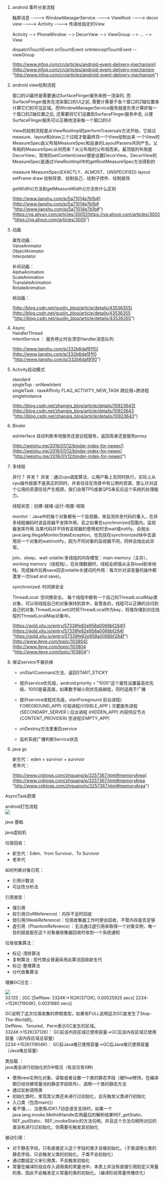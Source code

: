 
1. android 事件分发流程
	
	触屏消息 ----> WindowManagerService ----> ViewRoot ----> decor view ----> Activity ----> 传递给指定的View

	Activity －> PhoneWindow －> DecorView －> ViewGroup －> ... －> View

	dispatchTouchEvent
	onTouchEvent
	onInterceptTouchEvent -- viewGroup

	[http://www.infoq.com/cn/articles/android-event-delivery-mechanism](http://www.infoq.com/cn/articles/android-event-delivery-mechanism "http://www.infoq.com/cn/articles/android-event-delivery-mechanism")
	

2. android view绘制流程
	
	窗口的UI最终是需要通过SurfaceFlinger服务来统一渲染的, 而SurfaceFlinger服务在渲染窗口的UI之前, 需要计算基于各个窗口的Z轴位置来计算它们的可见区域。而WindowManagerService服务就是负责计算好每一个窗口的Z轴位置之后, 还需要将它们设置到SurfaceFlinger服务中去, 以便SurfaceFlinger服务可以正确地渲染每一个窗口的UI


	View的绘制流程是从ViewRootImpl的performTraversals方法开始，它经过measure、layout和draw三个过程才能最终将一个View绘制出来
	一个View的MeasureSpec由父布局MeasureSpec和自身的LayoutParams共同产生。父布局的MeasureSpec从何而来？从父布局的父布局而来。最顶层的布局是DecorView，常用的setContent(view)便是设置DecorView。DecorView的MeasureSpec是通过ViewRootImpl中的getRootMeasureSpec方法得到的

	measure 	MeasureSpec(EXACTLY、ALMOST、UNSPECIFIED)
	layout	setFrame
	draw	绘制背景、绘制自己、绘制子控件、绘制装饰	

	getWidth()方法和getMeasureWidth()方法有什么区别

	[http://www.jianshu.com/p/5a71014e7b1b#](http://www.jianshu.com/p/5a71014e7b1b# "http://www.jianshu.com/p/5a71014e7b1b#")  
	[https://yq.aliyun.com/articles/3005](https://yq.aliyun.com/articles/3005 "https://yq.aliyun.com/articles/3005")

3. 动画  

	属性动画：  
			ValueAnimator  
			ObjectAnimator  
			Interpolator  

	补间动画：  
			AlphaAnimation  
			ScaleAnimation  
			TranslateAnimation  
			RotateAnimation  

	帧动画：  

	[http://blog.csdn.net/guolin_blog/article/details/43536355](http://blog.csdn.net/guolin_blog/article/details/43536355 "http://blog.csdn.net/guolin_blog/article/details/43536355")


4. Async  
	HandlerThread   
	IntentService ： 服务停止时会清空Handler消息队列  

	[http://www.jianshu.com/p/332b6daf91f0](http://www.jianshu.com/p/332b6daf91f0 "http://www.jianshu.com/p/332b6daf91f0")


5. Activity启动模式

	standard  
	singleTop : onNewIntent  
	singleTask : taskAffinity  FLAG_ACTIVITY_NEW_TASK  跨应用+跨进程  
	singleInstance  

	[http://blog.csdn.net/zhangjg_blog/article/details/10923643](http://blog.csdn.net/zhangjg_blog/article/details/10923643 "http://blog.csdn.net/zhangjg_blog/article/details/10923643")

6. Binder

	asInterface 自动判断本地服务还是远程服务，返回真身还是服务proxy

	[http://weishu.me/2016/01/12/binder-index-for-newer/](http://weishu.me/2016/01/12/binder-index-for-newer/ "http://weishu.me/2016/01/12/binder-index-for-newer/")

7. 多线程 
	
	并行？ 并发？
	并发：通过cpu调度算法，让用户看上去同时执行，实际上从cpu操作层面不是真正的同时。并发往往在场景中有公用的资源，那么针对这个公用的资源往往产生瓶颈，我们会用TPS或者QPS来反应这个系统的处理能力。

	线程状态：创建-就绪-运行-阻塞-销毁

	monitor：Java中的每个对象都有一个监视器，来监测并发代码的重入，在非多线程编码时该监视器不发挥作用，反之如果在synchronized范围内，监视器发挥作用.当某代码并不持有监视器的使用权时去wait或notify，会抛出java.lang.IllegalMonitorStateException。也包括在synchronized块中去调用另一个对象的wait/notify，因为不同对象的监视器不同，同样会抛出此异常。

	join、sleep、wait
	volatile:多线程的内存模型：main memory（主存）、working memory（线程栈），在处理数据时，线程会把值从主存load到本地栈，完成操作后再save回去volatile关键词的作用：每次针对该变量的操作都激发一次load and save)。

	synchronized: 时间换安全

	ThreadLocal: 空间换安全。
	每个线程中都有一个自己的ThreadLocalMap类对象，可以将线程自己的对象保持到其中，各管各的，线程可以正确的访问到自己的对象.ThreadLocal.set()时将ThreadLocal作为key，将值存储到对应线程的ThreadLocalMap对象中。


	[https://gold.xitu.io/entry/57339fe82e958a0066bf284f](https://gold.xitu.io/entry/57339fe82e958a0066bf284f "https://gold.xitu.io/entry/57339fe82e958a0066bf284f")  
	[http://www.iteye.com/topic/103804](http://www.iteye.com/topic/103804 "http://www.iteye.com/topic/103804")
	
8. 保证service不被杀掉

	- onStartCommand方法，返回START_STICKY
	- 提升service优先级，android:priority = "1000"这个属性设置最高优先级，1000是最高值，如果数字越小则优先级越低，同时适用于广播
	
	- 提升service进程优先级，startForeground 
		前台进程( FOREGROUND_APP)
   		可视进程(VISIBLE_APP )
  		次要服务进程(SECONDARY_SERVER )
   		后台进程 (HIDDEN_APP)
   		内容供应节点(CONTENT_PROVIDER)
   		空进程(EMPTY_APP)

   	- onDestroy方法里重启service

   	- 监听系统广播判断Service状态

9. java gc

	新生代： eden + survivor + survivor  
	老年代： 

	[http://www.cnblogs.com/zhguang/p/3257367.html#memoryArea](http://www.cnblogs.com/zhguang/p/3257367.html#memoryArea "http://www.cnblogs.com/zhguang/p/3257367.html#memoryArea")

AsyncTask原理

android打包流程  
![](http://i.imgur.com/zvMJCK3.png)

java 基础

java虚拟机

垃圾回收：  

- 新生代：Eden、from Survivor、To Survivor
- 老年代

如何判断对象已死：  

- 引用计数法
- 可达性分析法

引用类型：  

- 强引用  
- 软引用(SoftReference)：内存不足时回收
- 弱引用(WeekReference)：垃圾收集器工作时便会回收，不管内存是否足够
- 虚引用（PhantomReference）：无法通过虚引用来取得一个对象实例，唯一目的就是能在这个对象被收集器回收时收到一个系统通知

垃圾收集算法：

- 标记-清除算法
- 复制算法 : 现代商业普遍采用此算法回收新生代
- 标记-整理算法
- 分代收集算法

理解GC日志：  

![](http://i.imgur.com/Qe0sgXz.png)  
33.125：[GC [DefNew: 3324K->152K(3712K), 0.00025925 secs] 2234->152K(11904K), 0.0031680 secs]

GC说明了这次垃圾收集的停顿类型，如果有FULL说明这次GC是发生了Stop-The-World的。  
DefNew、Tenured、Perm表示GC发生的区域。  
3324K->152K(3712K)： GC前该内存区域已使用容量->GC后该内存区域已使用容量（该内存区域总容量）   
2234->152K(11904K)： GC前Java堆已使用容量->GC后Java堆已使用容量（Java堆总容量）  


类加载 ：  
java类会进行初始化的5中情况（有且仅有5种)

- 使用new实例化对象、读取或者设置一个类的静态字段（被final修饰，在编译期已经仿佛常量池的静态字段除外）、调用一个类的静态方法
- 通过反射调用类
- 初始化类时，发现其父类还未进行过初始化，会先触发父类进行初始化
- 入口类（包含main()）
- 看不懂、、、当使用JDK1.7动态语言支持时，如果一个java.lang.invoke.MethidHandle实例最后的解析结果REF_getStatic、REF_putStatic、REF_invokeStatic的方法句柄，并且这个方法句柄所对应的类没有进行过初始化，则需要先触发其初始化

被动引用：

- 对于静态字段，只有直接定义这个字段的类才会被初始化。（子类调用父类的静态字段，只会触发父类的初始化，子类不会初始化）
- 通过数组定义来引用类，不会触发初始化
- 常量在编译阶段会存入调用类的常量池中，本质上并没有直接引用到定义常量的类，因此不会触发定义常量的类的初始化。（编译阶段常量传播优化）